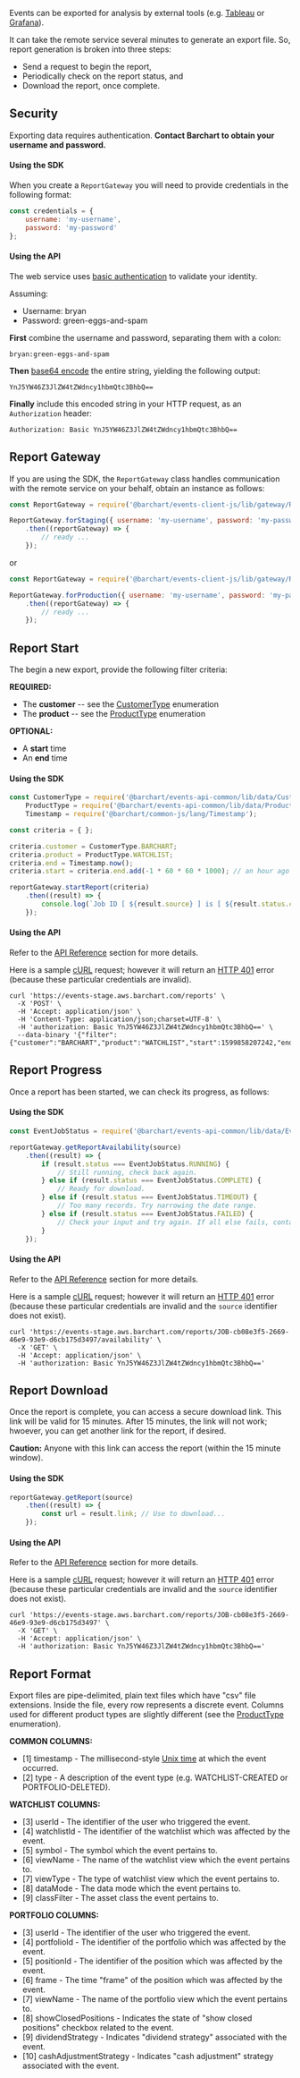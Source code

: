 Events can be exported for analysis by external tools (e.g. [Tableau](https://www.tableau.com/) or [Grafana](https://grafana.com/)).

It can take the remote service several minutes to generate an export file. So, report generation is broken into three steps:

* Send a request to begin the report,
* Periodically check on the report status, and
* Download the report, once complete.

## Security

Exporting data requires authentication. **Contact Barchart to obtain your username and password.**

#### Using the SDK

When you create a ```ReportGateway``` you will need to provide credentials in the following format:

```js
const credentials = {
	username: 'my-username',
	password: 'my-password'
};
```

#### Using the API

The web service uses [basic authentication](https://en.wikipedia.org/wiki/Basic_access_authentication) to validate your identity.

Assuming:

* Username: bryan
* Password: green-eggs-and-spam

**First** combine the username and password, separating them with a colon:

```
bryan:green-eggs-and-spam
```

**Then** [base64 encode](https://en.wikipedia.org/wiki/Base64) the entire string, yielding the following output:

```
YnJ5YW46Z3JlZW4tZWdncy1hbmQtc3BhbQ==
```

**Finally** include this encoded string in your HTTP request, as an ```Authorization``` header:

```
Authorization: Basic YnJ5YW46Z3JlZW4tZWdncy1hbmQtc3BhbQ==
```

## Report Gateway

If you are using the SDK, the ```ReportGateway``` class handles communication with the remote service on your behalf, obtain an instance as follows:

```js
const ReportGateway = require('@barchart/events-client-js/lib/gateway/ReportGateway');

ReportGateway.forStaging({ username: 'my-username', password: 'my-password' })
	.then((reportGateway) => {
		// ready ...
	});
```

or

```js
const ReportGateway = require('@barchart/events-client-js/lib/gateway/ReportGateway');

ReportGateway.forProduction({ username: 'my-username', password: 'my-password' })
	.then((reportGateway) => {
		// ready ...
	});
```

## Report Start

The begin a new export, provide the following filter criteria:

**REQUIRED:**

* The **customer** -- see the [CustomerType](https://github.com/barchart/events-public/tree/master/packages/common-js/lib/data/CustomerType.js) enumeration
* The **product** -- see the [ProductType](https://github.com/barchart/events-public/tree/master/packages/common-js/lib/data/ProductType.js) enumeration

**OPTIONAL:**

* A **start** time
* An **end** time

#### Using the SDK

```js
const CustomerType = require('@barchart/events-api-common/lib/data/CustomerType'),
	ProductType = require('@barchart/events-api-common/lib/data/ProductType'),
	Timestamp = require('@barchart/common-js/lang/Timestamp');

const criteria = { };

criteria.customer = CustomerType.BARCHART;
criteria.product = ProductType.WATCHLIST;
criteria.end = Timestamp.now();
criteria.start = criteria.end.add(-1 * 60 * 60 * 1000); // an hour ago

reportGateway.startReport(criteria)
	.then((result) => {
		console.log(`Job ID [ ${result.source} ] is [ ${result.status.code} ]`);
	});
```

#### Using the API

Refer to the [API Reference](content/api/paths?id=post-reports) section for more details.

Here is a sample [cURL](https://curl.haxx.se/) request; however it will return an [HTTP 401](https://developer.mozilla.org/en-US/docs/Web/HTTP/Status/401) error (because these particular credentials are invalid).

```shell
curl 'https://events-stage.aws.barchart.com/reports' \
  -X 'POST' \
  -H 'Accept: application/json' \
  -H 'Content-Type: application/json;charset=UTF-8' \
  -H 'authorization: Basic YnJ5YW46Z3JlZW4tZWdncy1hbmQtc3BhbQ==' \
  --data-binary '{"filter":{"customer":"BARCHART","product":"WATCHLIST","start":1599858207242,"end":1599861807242}}'
```

## Report Progress

Once a report has been started, we can check its progress, as follows:

#### Using the SDK

```js
const EventJobStatus = require('@barchart/events-api-common/lib/data/EventJobStatus');

reportGateway.getReportAvailability(source)
	.then((result) => {
		if (result.status === EventJobStatus.RUNNING) {
			// Still running, check back again.
		} else if (result.status === EventJobStatus.COMPLETE) {
			// Ready for download.
		} else if (result.status === EventJobStatus.TIMEOUT) {
			// Too many records. Try narrowing the date range.
		} else if (result.status === EventJobStatus.FAILED) {
			// Check your input and try again. If all else fails, contact support.
		}
	});
```

#### Using the API

Refer to the [API Reference](content/api/paths?id=get-reportssourceavailability) section for more details.

Here is a sample [cURL](https://curl.haxx.se/) request; however it will return an [HTTP 401](https://developer.mozilla.org/en-US/docs/Web/HTTP/Status/401) error (because these particular credentials are invalid and the ```source``` identifier does not exist).

```
curl 'https://events-stage.aws.barchart.com/reports/JOB-cb08e3f5-2669-46e9-93e9-d6cb175d3497/availability' \
  -X 'GET' \
  -H 'Accept: application/json' \
  -H 'authorization: Basic YnJ5YW46Z3JlZW4tZWdncy1hbmQtc3BhbQ=='
```

## Report Download

Once the report is complete, you can access a secure download link. This link will be valid for 15 minutes. After 15 minutes, the link will not work; hwoever, you can get another link for the report, if desired.

**Caution:** Anyone with this link can access the report (within the 15 minute window).

#### Using the SDK

```js
reportGateway.getReport(source)
	.then((result) => {
		const url = result.link; // Use to download...
	});
```

#### Using the API

Refer to the [API Reference](content/api/paths?id=get-reportssource) section for more details.

Here is a sample [cURL](https://curl.haxx.se/) request; however it will return an [HTTP 401](https://developer.mozilla.org/en-US/docs/Web/HTTP/Status/401) error (because these particular credentials are invalid and the ```source``` identifier does not exist).

```shell
curl 'https://events-stage.aws.barchart.com/reports/JOB-cb08e3f5-2669-46e9-93e9-d6cb175d3497' \
  -X 'GET' \
  -H 'Accept: application/json' \
  -H 'authorization: Basic YnJ5YW46Z3JlZW4tZWdncy1hbmQtc3BhbQ=='
```

## Report Format

Export files are pipe-delimited, plain text files which have "csv" file extensions. Inside the file, every row represents a discrete event. Columns used for different product types are slightly different (see the [ProductType](https://github.com/barchart/events-public/tree/master/packages/common-js/lib/data/ProductType.js) enumeration).

**COMMON COLUMNS:**

* [1] timestamp - The millisecond-style [Unix time](https://en.wikipedia.org/wiki/Unix_time) at which the event occurred.
* [2] type - A description of the event type (e.g. WATCHLIST-CREATED or PORTFOLIO-DELETED).

**WATCHLIST COLUMNS:**

* [3] userId - The identifier of the user who triggered the event.
* [4] watchlistId - The identifier of the watchlist which was affected by the event.
* [5] symbol - The symbol which the event pertains to.
* [6] viewName - The name of the watchlist view which the event pertains to.
* [7] viewType - The type of watchlist view which the event pertains to.
* [8] dataMode - The data mode which the event pertains to.
* [9] classFilter - The asset class the event pertains to.

**PORTFOLIO COLUMNS:**

* [3] userId - The identifier of the user who triggered the event.
* [4] portfolioId - The identifier of the portfolio which was affected by the event.
* [5] positionId - The identifier of the position which was affected by the event.
* [6] frame - The time "frame" of the position which was affected by the event.
* [7] viewName - The name of the portfolio view which the event pertains to.
* [8] showClosedPositions - Indicates the state of "show closed positions" checkbox related to the event.
* [9] dividendStrategy - Indicates "dividend strategy" associated with the event.
* [10] cashAdjustmentStrategy - Indicates "cash adjustment" strategy associated with the event.

